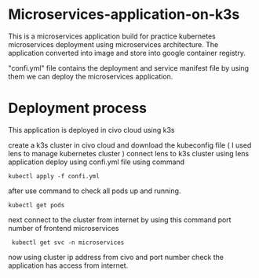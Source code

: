# Microservices-application-on-k3s
This is a microservices application build for practice kubernetes microservices deployment using microservices architecture.
The application converted into image and store into google container registry.

"confi.yml" file contains the deployment and service manifest file by using them we can deploy the microservices application.


 # Deployment process
 
 This application is deployed in civo cloud using k3s 
  
 create a k3s cluster in civo cloud and download the kubeconfig file ( I used lens to manage kubernetes cluster ) connect lens to k3s cluster using lens application
 deploy using confi.yml file using command 
    
    
    kubectl apply -f confi.yml
    
    
after use command to check all pods up and running.


   
    kubectl get pods
    
next connect to the cluster from internet by using this command port number of frontend microservices 


     kubectl get svc -n microservices
     
now using cluster ip address from civo and port number check the application has access from internet.    
     
    
    
    
   
   
   
   
